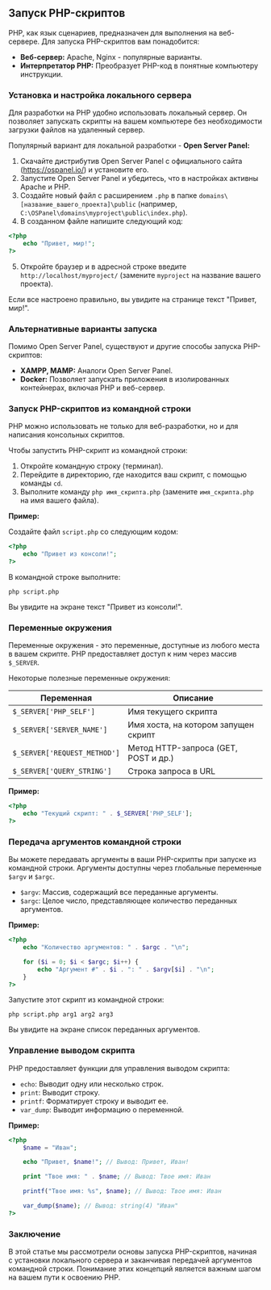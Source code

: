 ## Запуск PHP-скриптов

PHP, как язык сценариев, предназначен для выполнения на веб-сервере. Для запуска PHP-скриптов вам понадобится:

* **Веб-сервер:** Apache, Nginx - популярные варианты.
* **Интерпретатор PHP:** Преобразует PHP-код в понятные компьютеру инструкции.

### Установка и настройка локального сервера

Для разработки на PHP удобно использовать локальный сервер. Он позволяет запускать скрипты на вашем компьютере без необходимости загрузки файлов на удаленный сервер.

Популярный вариант для локальной разработки - **Open Server Panel:**

1. Скачайте дистрибутив Open Server Panel с официального сайта (https://ospanel.io/) и установите его.
2. Запустите Open Server Panel и убедитесь, что в настройках активны Apache и PHP.
3. Создайте новый файл с расширением `.php` в папке `domains\[название_вашего_проекта]\public` (например, `C:\OSPanel\domains\myproject\public\index.php`).
4. В созданном файле напишите следующий код:

```php
<?php 
    echo "Привет, мир!"; 
?>
```

5. Откройте браузер и в адресной строке введите `http://localhost/myproject/` (замените `myproject` на название вашего проекта).

Если все настроено правильно, вы увидите на странице текст "Привет, мир!".

### Альтернативные варианты запуска

Помимо Open Server Panel, существуют и другие способы запуска PHP-скриптов:

* **XAMPP, MAMP:** Аналоги Open Server Panel.
* **Docker:** Позволяет запускать приложения в изолированных контейнерах, включая PHP и веб-сервер.

### Запуск PHP-скриптов из командной строки

PHP можно использовать не только для веб-разработки, но и для написания консольных скриптов.

Чтобы запустить PHP-скрипт из командной строки:

1. Откройте командную строку (терминал).
2. Перейдите в директорию, где находится ваш скрипт, с помощью команды `cd`.
3. Выполните команду `php имя_скрипта.php` (замените `имя_скрипта.php` на имя вашего файла).

**Пример:**

Создайте файл `script.php` со следующим кодом:

```php
<?php
    echo "Привет из консоли!";
?>
```

В командной строке выполните:

```
php script.php
```

Вы увидите на экране текст "Привет из консоли!".

### Переменные окружения

Переменные окружения - это переменные, доступные из любого места в вашем скрипте. PHP предоставляет доступ к ним через массив `$_SERVER`.

Некоторые полезные переменные окружения:

| Переменная        | Описание                                                  |
|-------------------|-----------------------------------------------------------|
| `$_SERVER['PHP_SELF']` | Имя текущего скрипта                                  |
| `$_SERVER['SERVER_NAME']` | Имя хоста, на котором запущен скрипт                 |
| `$_SERVER['REQUEST_METHOD']` | Метод HTTP-запроса (GET, POST и др.)                |
| `$_SERVER['QUERY_STRING']` | Строка запроса в URL                                     |

**Пример:**

```php
<?php
    echo "Текущий скрипт: " . $_SERVER['PHP_SELF'];
?>
```

### Передача аргументов командной строки

Вы можете передавать аргументы в ваши PHP-скрипты при запуске из командной строки. Аргументы доступны через глобальные переменные `$argv` и `$argc`.

* `$argv`: Массив, содержащий все переданные аргументы.
* `$argc`: Целое число, представляющее количество переданных аргументов.

**Пример:**

```php
<?php
    echo "Количество аргументов: " . $argc . "\n";

    for ($i = 0; $i < $argc; $i++) {
        echo "Аргумент #" . $i . ": " . $argv[$i] . "\n";
    }
?>
```

Запустите этот скрипт из командной строки:

```
php script.php arg1 arg2 arg3
```

Вы увидите на экране список переданных аргументов.

### Управление выводом скрипта

PHP предоставляет функции для управления выводом скрипта:

* `echo`: Выводит одну или несколько строк.
* `print`: Выводит строку.
* `printf`: Форматирует строку и выводит ее.
* `var_dump`: Выводит информацию о переменной.

**Пример:**

```php
<?php
    $name = "Иван";

    echo "Привет, $name!"; // Вывод: Привет, Иван!

    print "Твое имя: " . $name; // Вывод: Твое имя: Иван

    printf("Твое имя: %s", $name); // Вывод: Твое имя: Иван

    var_dump($name); // Вывод: string(4) "Иван"
?>
```

### Заключение

В этой статье мы рассмотрели основы запуска PHP-скриптов, начиная с установки локального сервера и заканчивая передачей аргументов командной строки. Понимание этих концепций является важным шагом на вашем пути к освоению PHP. 
